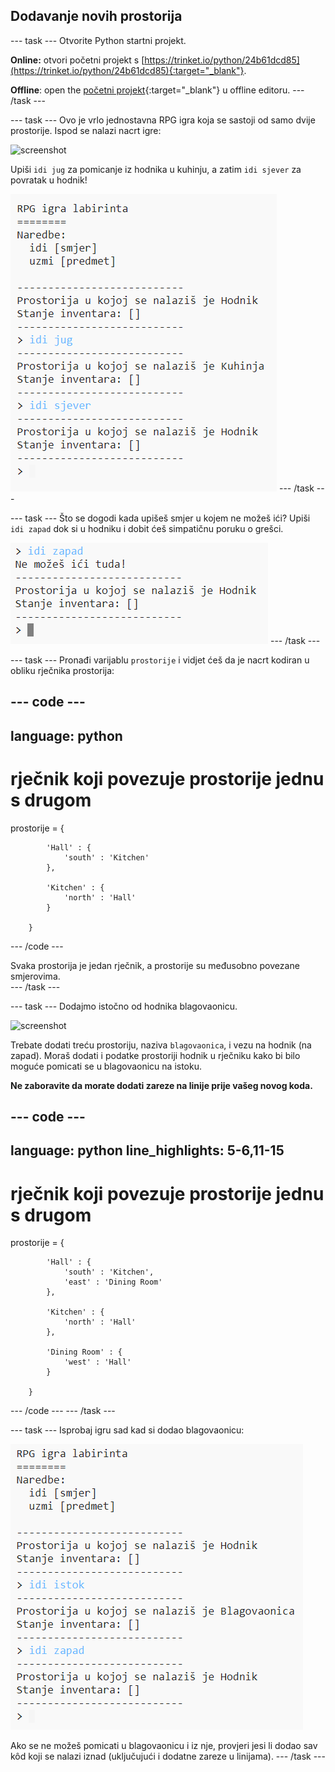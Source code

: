 ## Dodavanje novih prostorija

--- task --- Otvorite Python startni projekt.

**Online:** otvori početni projekt s [https://trinket.io/python/24b61dcd85](https://trinket.io/python/24b61dcd85){:target="_blank"}.

**Offline**: open the [početni projekt](http://rpf.io/p/hr-HR/rpg-go){:target="_blank"} u offline editoru. --- /task ---

--- task --- Ovo je vrlo jednostavna RPG igra koja se sastoji od samo dvije prostorije. Ispod se nalazi nacrt igre:

![screenshot](images/rpg-map1.png)

Upiši `idi jug` za pomicanje iz hodnika u kuhinju, a zatim `idi sjever` za povratak u hodnik!

![screenshot](images/rpg-controls.png) --- /task ---

--- task --- Što se dogodi kada upišeš smjer u kojem ne možeš ići? Upiši `idi zapad` dok si u hodniku i dobit ćeš simpatičnu poruku o grešci.

![screenshot](images/rpg-error.png) --- /task ---

--- task --- Pronađi varijablu `prostorije` i vidjet ćeš da je nacrt kodiran u obliku rječnika prostorija:

--- code ---
---
language: python
---
# rječnik koji povezuje prostorije jednu s drugom

prostorije = {

            'Hall' : {
                'south' : 'Kitchen'
            },
    
            'Kitchen' : {
                'north' : 'Hall'
            }
    
        }
    

--- /code ---

Svaka prostorija je jedan rječnik, a prostorije su međusobno povezane smjerovima.  
--- /task ---

--- task --- Dodajmo istočno od hodnika blagovaonicu.

![screenshot](images/rpg-dining.png)

Trebate dodati treću prostoriju, naziva `blagovaonica`, i vezu na hodnik (na zapad). Moraš dodati i podatke prostoriji hodnik u rječniku kako bi bilo moguće pomicati se u blagovaonicu na istoku.

**Ne zaboravite da morate dodati zareze na linije prije vašeg novog koda.**

--- code ---
---
language: python
line_highlights: 5-6,11-15
---

# rječnik koji povezuje prostorije jednu s drugom

prostorije = {

            'Hall' : {
                'south' : 'Kitchen',
                'east' : 'Dining Room'
            },
    
            'Kitchen' : {
                'north' : 'Hall'
            },
    
            'Dining Room' : {
                'west' : 'Hall'
            }
    
        }
    

--- /code --- 
--- /task ---

--- task --- Isprobaj igru sad kad si dodao blagovaonicu:

![snimka zaslona](images/rpg-dining-test.png)

Ako se ne možeš pomicati u blagovaonicu i iz nje, provjeri jesi li dodao sav kôd koji se nalazi iznad (uključujući i dodatne zareze u linijama). --- /task ---